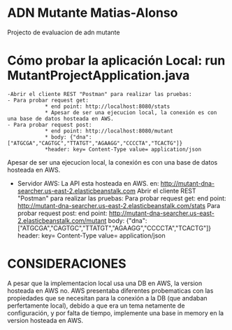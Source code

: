 # ADN Mutante Matias-Alonso
Projecto de evaluacion de adn mutante

# Cómo probar la aplicación Local: run MutantProjectApplication.java
    -Abrir el cliente REST "Postman" para realizar las pruebas:
    - Para probar request get: 
                * end point: http://localhost:8080/stats
                * Apesar de ser una ejecucion local, la conexión es con una base de datos hosteada en AWS.
    - Para probar request post: 
                * end point: http://localhost:8080/mutant
                * body: {"dna": ["ATGCGA","CAGTGC","TTATGT","AGAAGG","CCCCTA","TCACTG"]}
                *header: key= Content-Type value= application/json

Apesar de ser una ejecucion local, la conexión es con una base de datos hosteada en AWS.
 
- Servidor AWS:
    La API esta hosteada en AWS. en: http://mutant-dna-searcher.us-east-2.elasticbeanstalk.com
    Abrir el cliente REST "Postman" para realizar las pruebas:
      Para probar request get: 
                end point: http://mutant-dna-searcher.us-east-2.elasticbeanstalk.com/stats
      Para probar request post: 
                end point: http://mutant-dna-searcher.us-east-2.elasticbeanstalk.com/mutant
                body: {"dna": ["ATGCGA","CAGTGC","TTATGT","AGAAGG","CCCCTA","TCACTG"]}
                header: 
                    key= Content-Type
                    value= application/json

# CONSIDERACIONES 
A pesar que la implementacion local usa una DB en AWS, la version hosteada en AWS no. AWS presentaba diferentes probematicas con las propiedades que se necesitan para la conexión a la DB (que andaban perfertamente local), debido a que era un tema netamente de configuración, y por falta de tiempo, implemente una base in memory en la version hosteada en AWS.
